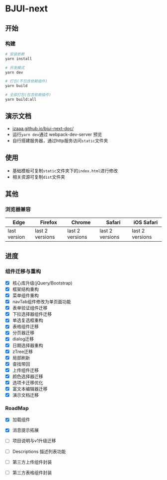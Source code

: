 # BJUI-next

## 开始

### 构建

```sh
# 安装依赖
yarn install
```

```sh
# 开发模式
yarn dev
```

```sh
# 打包(不包含依赖插件)
yarn build
```

```sh
# 全部打包(包含依赖插件)
yarn build:all
```

## 演示文档

- [jzaaa.github.io/bjui-next-doc/](jzaaa.github.io/bjui-next-doc/)
- 运行`yarn dev`通过 webpack-dev-server 预览
- 自行搭建服务器，通过http服务访问`static`文件夹

## 使用

- 基础模板可复制`static`文件夹下的`index.html`进行修改
- 相关资源可复制`dist`文件夹

## 其他

### 浏览器兼容

| Edge | Firefox | Chrome | Safari | iOS Safari |
| --------- | --------- | --------- | --------- | --------- |
| last version| last 2 versions| last 2 versions| last 2 versions| last 2 versions


## 进度

### 组件迁移与重构

- [x] 核心库升级(jQuery/Bootstrap)
- [x] 框架结构重构
- [x] 菜单组件重构
- [x] navTab组件修改为单页面功能
- [x] 表单验证组件迁移
- [x] 下拉选择器组件迁移
- [x] 单选复选框重构
- [x] 表格组件迁移
- [x] 分页器迁移
- [x] dialog迁移
- [x] 日期选择器重构
- [x] zTree迁移
- [x] 局部刷新
- [x] 查找带回
- [x] 上传组件迁移
- [x] 颜色选择器迁移
- [x] 选项卡迁移优化
- [x] 富文本编辑器迁移
- [x] 演示文档迁移

### RoadMap

- [x] 加载组件
- [x] 消息提示拓展
- [ ] 项目说明与v1升级迁移
- [ ] Descriptions 描述列表功能
- [ ] 第三方上传组件封装
- [ ] 第三方表格组件封装

